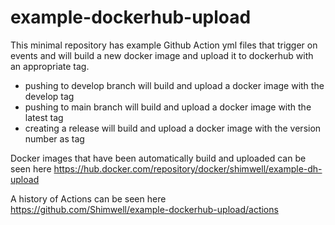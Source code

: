 # example-dockerhub-upload

This minimal repository has example Github Action yml files that trigger on
events and will build a new docker image and upload it to dockerhub with an
appropriate tag.

- pushing to develop branch will build and upload a docker image with the develop tag
- pushing to main branch will build and upload a docker image with the latest tag
- creating a release will build and upload a docker image with the version number as tag

Docker images that have been automatically build and uploaded can be seen here https://hub.docker.com/repository/docker/shimwell/example-dh-upload

A history of Actions can be seen here https://github.com/Shimwell/example-dockerhub-upload/actions
